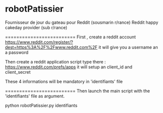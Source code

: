 # robotPatissier
Fournisseur de jour du gateau pour Reddit (sousmarin r/rance) 
Reddit happy cakeday provider (sub r/rance)

=========================
First , create a reddit account https://www.reddit.com/register/?dest=https%3A%2F%2Fwww.reddit.com%2F
it will give you a username an a password

Then create a reddit application script type  there : https://www.reddit.com/prefs/apps
it will setup an client_id and client_secret 

These 4 informations will be mandatory in 'identifiants' file

=========================
Then launch the main script with the 'identifiants' file as argument.

python robotPatissier.py identifiants
